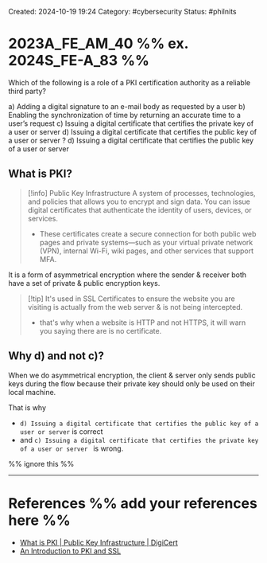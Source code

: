 Created: 2024-10-19 19:24
Category: #cybersecurity
Status: #philnits



# 2023A_FE_AM_40 %% ex. 2024S_FE-A_83 %%

Which of the following is a role of a PKI certification authority as a reliable third party?

a) Adding a digital signature to an e-mail body as requested by a user
b) Enabling the synchronization of time by returning an accurate time to a user’s request
c) Issuing a digital certificate that certifies the private key of a user or server
d) Issuing a digital certificate that certifies the public key of a user or server
?
d) Issuing a digital certificate that certifies the public key of a user or server

## What is PKI?

> [!info] Public Key Infrastructure
> A system of processes, technologies, and policies that allows you to encrypt and sign data. You can issue digital certificates that authenticate the identity of users, devices, or services.
> - These certificates create a secure connection for both public web pages and private systems—such as your virtual private network (VPN), internal Wi-Fi, wiki pages, and other services that support MFA.

It is a form of asymmetrical encryption where the sender & receiver both have a set of private & public encryption keys.

> [!tip] It's used in SSL Certificates to ensure the website you are visiting is actually from the web server & is not being intercepted.
> - that's why when a website is HTTP and not HTTPS, it will warn you saying there are is no certificate.

## Why d) and not c)?

When we do asymmetrical encryption, the client & server only sends public keys during the flow because their private key should only be used on their local machine.

That is why
- `d) Issuing a digital certificate that certifies the public key of a user or server` is correct
- and `c) Issuing a digital certificate that certifies the private key of a user or server ` is wrong.


%% ignore this %%
<!--SR:!2025-04-12,41,290-->
---









# References %% add your references here %%
- [What is PKI | Public Key Infrastructure | DigiCert](https://www.digicert.com/what-is-pki)
- [An Introduction to PKI and SSL](https://renaps.com/en/blog/how-to/an-introduction-to-pki-and-ssl)